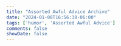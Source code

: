 ```yaml
---
title: "Assorted Awful Advice Archive"
date: "2024-01-08T16:56:38-06:00"
tags: ['humor', 'Assorted Awful Advice']
comments: false
showDate: false
---
```

